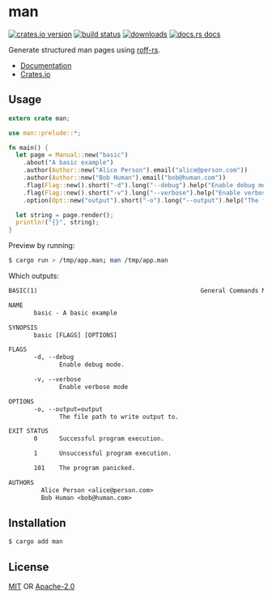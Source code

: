 # man
[![crates.io version][1]][2] [![build status][3]][4]
[![downloads][5]][6] [![docs.rs docs][7]][8]

Generate structured man pages using
[roff-rs](https://github.com/killercup/roff-rs).

- [Documentation][8]
- [Crates.io][2]

## Usage
```rust
extern crate man;

use man::prelude::*;

fn main() {
  let page = Manual::new("basic")
    .about("A basic example")
    .author(Author::new("Alice Person").email("alice@person.com"))
    .author(Author::new("Bob Human").email("bob@human.com"))
    .flag(Flag::new().short("-d").long("--debug").help("Enable debug mode"))
    .flag(Flag::new().short("-v").long("--verbose").help("Enable verbose mode"))
    .option(Opt::new("output").short("-o").long("--output").help("The file path to write output to"));

  let string = page.render();
  println!("{}", string);
}
```
Preview by running:
```sh
$ cargo run > /tmp/app.man; man /tmp/app.man
```
Which outputs:
```txt
BASIC(1)                                             General Commands Manual                                             BASIC(1)

NAME
       basic - A basic example

SYNOPSIS
       basic [FLAGS] [OPTIONS]

FLAGS
       -d, --debug
              Enable debug mode.

       -v, --verbose
              Enable verbose mode

OPTIONS
       -o, --output=output
              The file path to write output to.

EXIT STATUS
       0      Successful program execution.

       1      Unsuccessful program execution.

       101    The program panicked.

AUTHORS
         Alice Person <alice@person.com>
         Bob Human <bob@human.com>
```

## Installation
```sh
$ cargo add man
```

## License
[MIT](./LICENSE-MIT) OR [Apache-2.0](./LICENSE-APACHE)

[1]: https://img.shields.io/crates/v/man.svg?style=flat-square
[2]: https://crates.io/crates/man
[3]: https://img.shields.io/travis/rust-clique/man.svg?style=flat-square
[4]: https://travis-ci.org/rust-clique/man
[5]: https://img.shields.io/crates/d/man.svg?style=flat-square
[6]: https://crates.io/crates/man
[7]: https://docs.rs/man/badge.svg
[8]: https://docs.rs/man
